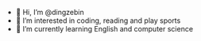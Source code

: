 - 👋 Hi, I’m @dingzebin
- 👀 I’m interested in coding, reading and play sports
- 🌱 I’m currently learning English and computer science

<!---
dingzebin/dingzebin is a ✨ special ✨ repository because its `README.md` (this file) appears on your GitHub profile.
You can click the Preview link to take a look at your changes.
--->
